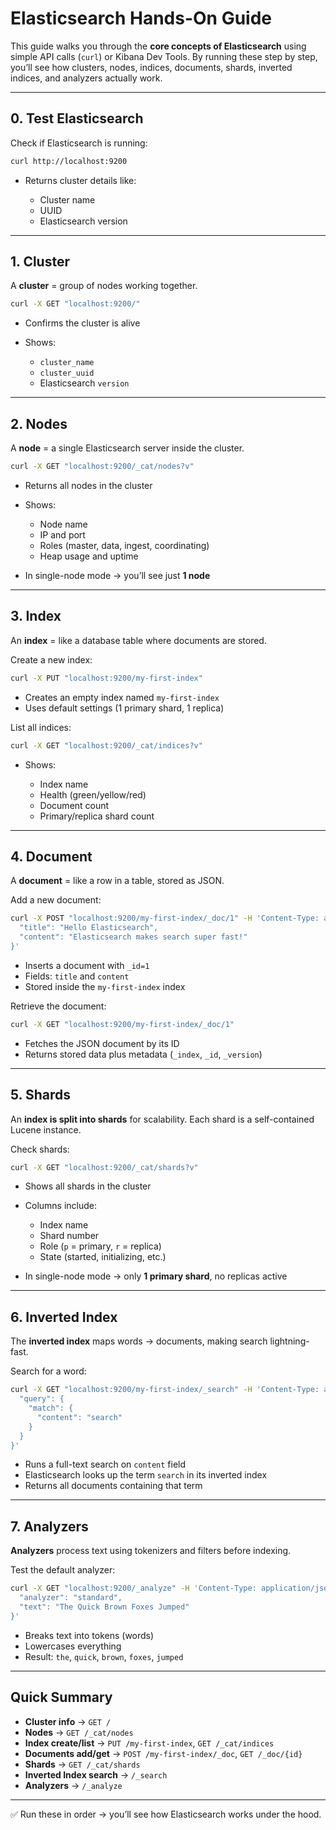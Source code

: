 # Elasticsearch Hands-On Guide

This guide walks you through the **core concepts of Elasticsearch** using simple API calls (`curl`) or Kibana Dev Tools.
By running these step by step, you’ll see how clusters, nodes, indices, documents, shards, inverted indices, and analyzers actually work.

---

## 0. Test Elasticsearch

Check if Elasticsearch is running:

```bash
curl http://localhost:9200
```

-   Returns cluster details like:

    -   Cluster name
    -   UUID
    -   Elasticsearch version

---

## 1. Cluster

A **cluster** = group of nodes working together.

```bash
curl -X GET "localhost:9200/"
```

-   Confirms the cluster is alive
-   Shows:

    -   `cluster_name`
    -   `cluster_uuid`
    -   Elasticsearch `version`

---

## 2. Nodes

A **node** = a single Elasticsearch server inside the cluster.

```bash
curl -X GET "localhost:9200/_cat/nodes?v"
```

-   Returns all nodes in the cluster
-   Shows:

    -   Node name
    -   IP and port
    -   Roles (master, data, ingest, coordinating)
    -   Heap usage and uptime

-   In single-node mode → you’ll see just **1 node**

---

## 3. Index

An **index** = like a database table where documents are stored.

Create a new index:

```bash
curl -X PUT "localhost:9200/my-first-index"
```

-   Creates an empty index named `my-first-index`
-   Uses default settings (1 primary shard, 1 replica)

List all indices:

```bash
curl -X GET "localhost:9200/_cat/indices?v"
```

-   Shows:

    -   Index name
    -   Health (green/yellow/red)
    -   Document count
    -   Primary/replica shard count

---

## 4. Document

A **document** = like a row in a table, stored as JSON.

Add a new document:

```bash
curl -X POST "localhost:9200/my-first-index/_doc/1" -H 'Content-Type: application/json' -d '{
  "title": "Hello Elasticsearch",
  "content": "Elasticsearch makes search super fast!"
}'
```

-   Inserts a document with `_id=1`
-   Fields: `title` and `content`
-   Stored inside the `my-first-index` index

Retrieve the document:

```bash
curl -X GET "localhost:9200/my-first-index/_doc/1"
```

-   Fetches the JSON document by its ID
-   Returns stored data plus metadata (`_index`, `_id`, `_version`)

---

## 5. Shards

An **index is split into shards** for scalability.
Each shard is a self-contained Lucene instance.

Check shards:

```bash
curl -X GET "localhost:9200/_cat/shards?v"
```

-   Shows all shards in the cluster
-   Columns include:

    -   Index name
    -   Shard number
    -   Role (`p` = primary, `r` = replica)
    -   State (started, initializing, etc.)

-   In single-node mode → only **1 primary shard**, no replicas active

---

## 6. Inverted Index

The **inverted index** maps words → documents, making search lightning-fast.

Search for a word:

```bash
curl -X GET "localhost:9200/my-first-index/_search" -H 'Content-Type: application/json' -d '{
  "query": {
    "match": {
      "content": "search"
    }
  }
}'
```

-   Runs a full-text search on `content` field
-   Elasticsearch looks up the term `search` in its inverted index
-   Returns all documents containing that term

---

## 7. Analyzers

**Analyzers** process text using tokenizers and filters before indexing.

Test the default analyzer:

```bash
curl -X GET "localhost:9200/_analyze" -H 'Content-Type: application/json' -d '{
  "analyzer": "standard",
  "text": "The Quick Brown Foxes Jumped"
}'
```

-   Breaks text into tokens (words)
-   Lowercases everything
-   Result: `the`, `quick`, `brown`, `foxes`, `jumped`

---

## Quick Summary

-   **Cluster info** → `GET /`
-   **Nodes** → `GET /_cat/nodes`
-   **Index create/list** → `PUT /my-first-index`, `GET /_cat/indices`
-   **Documents add/get** → `POST /my-first-index/_doc`, `GET /_doc/{id}`
-   **Shards** → `GET /_cat/shards`
-   **Inverted Index search** → `/_search`
-   **Analyzers** → `/_analyze`

---

✅ Run these in order → you’ll see how Elasticsearch works under the hood.
